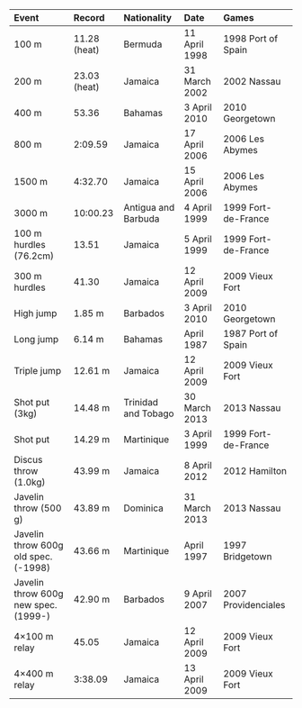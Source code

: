 | Event                                | Record       | Nationality         | Date          | Games               |
|:-------------------------------------|:-------------|:--------------------|:--------------|:--------------------|
| 100 m                                | 11.28 (heat) | Bermuda             | 11 April 1998 | 1998 Port of Spain  |
| 200 m                                | 23.03 (heat) | Jamaica             | 31 March 2002 | 2002 Nassau         |
| 400 m                                | 53.36        | Bahamas             | 3 April 2010  | 2010 Georgetown     |
| 800 m                                | 2:09.59      | Jamaica             | 17 April 2006 | 2006 Les Abymes     |
| 1500 m                               | 4:32.70      | Jamaica             | 15 April 2006 | 2006 Les Abymes     |
| 3000 m                               | 10:00.23     | Antigua and Barbuda | 4 April 1999  | 1999 Fort-de-France |
| 100 m hurdles (76.2cm)               | 13.51        | Jamaica             | 5 April 1999  | 1999 Fort-de-France |
| 300 m hurdles                        | 41.30        | Jamaica             | 12 April 2009 | 2009 Vieux Fort     |
| High jump                            | 1.85 m       | Barbados            | 3 April 2010  | 2010 Georgetown     |
| Long jump                            | 6.14 m       | Bahamas             | April 1987    | 1987 Port of Spain  |
| Triple jump                          | 12.61 m      | Jamaica             | 12 April 2009 | 2009 Vieux Fort     |
| Shot put (3kg)                       | 14.48 m      | Trinidad and Tobago | 30 March 2013 | 2013 Nassau         |
| Shot put                             | 14.29 m      | Martinique          | 3 April 1999  | 1999 Fort-de-France |
| Discus throw (1.0kg)                 | 43.99 m      | Jamaica             | 8 April 2012  | 2012 Hamilton       |
| Javelin throw (500 g)                | 43.89 m      | Dominica            | 31 March 2013 | 2013 Nassau         |
| Javelin throw 600g old spec. (-1998) | 43.66 m      | Martinique          | April 1997    | 1997 Bridgetown     |
| Javelin throw 600g new spec. (1999-) | 42.90 m      | Barbados            | 9 April 2007  | 2007 Providenciales |
| 4×100 m relay                        | 45.05        | Jamaica             | 12 April 2009 | 2009 Vieux Fort     |
| 4×400 m relay                        | 3:38.09      | Jamaica             | 13 April 2009 | 2009 Vieux Fort     |